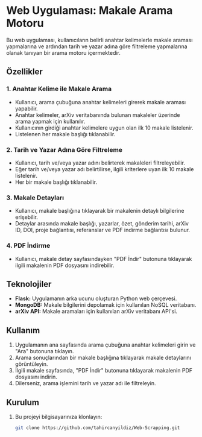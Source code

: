 # Web Uygulaması: Makale Arama Motoru

Bu web uygulaması, kullanıcıların belirli anahtar kelimelerle makale araması yapmalarına ve ardından tarih ve yazar adına göre filtreleme yapmalarına olanak tanıyan bir arama motoru içermektedir.

## Özellikler

### 1. Anahtar Kelime ile Makale Arama
- Kullanıcı, arama çubuğuna anahtar kelimeleri girerek makale araması yapabilir.
- Anahtar kelimeler, arXiv veritabanında bulunan makaleler üzerinde arama yapmak için kullanılır.
- Kullanıcının girdiği anahtar kelimelere uygun olan ilk 10 makale listelenir.
- Listelenen her makale başlığı tıklanabilir.

### 2. Tarih ve Yazar Adına Göre Filtreleme
- Kullanıcı, tarih ve/veya yazar adını belirterek makaleleri filtreleyebilir.
- Eğer tarih ve/veya yazar adı belirtilirse, ilgili kriterlere uyan ilk 10 makale listelenir.
- Her bir makale başlığı tıklanabilir.

### 3. Makale Detayları
- Kullanıcı, makale başlığına tıklayarak bir makalenin detaylı bilgilerine erişebilir.
- Detaylar arasında makale başlığı, yazarlar, özet, gönderim tarihi, arXiv ID, DOI, proje bağlantısı, referanslar ve PDF indirme bağlantısı bulunur.

### 4. PDF İndirme
- Kullanıcı, makale detay sayfasındayken "PDF İndir" butonuna tıklayarak ilgili makalenin PDF dosyasını indirebilir.

## Teknolojiler

- **Flask:** Uygulamanın arka ucunu oluşturan Python web çerçevesi.
- **MongoDB:** Makale bilgilerini depolamak için kullanılan NoSQL veritabanı.
- **arXiv API:** Makale aramaları için kullanılan arXiv veritabanı API'si.

## Kullanım

1. Uygulamanın ana sayfasında arama çubuğuna anahtar kelimeleri girin ve "Ara" butonuna tıklayın.
2. Arama sonuçlarından bir makale başlığına tıklayarak makale detaylarını görüntüleyin.
3. İlgili makale sayfasında, "PDF İndir" butonuna tıklayarak makalenin PDF dosyasını indirin.
4. Dilerseniz, arama işlemini tarih ve yazar adı ile filtreleyin.

## Kurulum

1. Bu projeyi bilgisayarınıza klonlayın:
   ```bash
   git clone https://github.com/tahircanyildiz/Web-Scrapping.git
